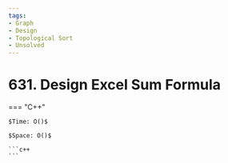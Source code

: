 ```yaml
---
tags:
- Graph
- Design
- Topological Sort
- Unsolved
---
```



# 631. Design Excel Sum Formula

=== "C++"

    $Time: O()$

    $Space: O()$

    ```c++
    ```